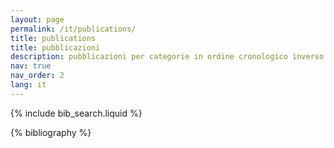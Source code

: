 ```yaml
---
layout: page
permalink: /it/publications/
title: publications
title: pubblicazioni
description: pubblicazioni per categorie in ordine cronologico inverso. generato da jekyll-scholar.
nav: true
nav_order: 2
lang: it
---
```


<!-- TRANSLATION NOTE: Copy of English content. Review if any language-specific text in includes is needed. -->

{% include bib_search.liquid %}

<div class="publications">

{% bibliography %}

</div>
